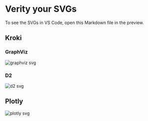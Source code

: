 # Verity your SVGs

To see the SVGs in VS Code, open this Markdown file in the preview.

## Kroki

### GraphViz

![graphviz svg](graphviz.svg)

### D2

![d2 svg](d2.svg)

## Plotly

![plotly svg](plotly.svg)
